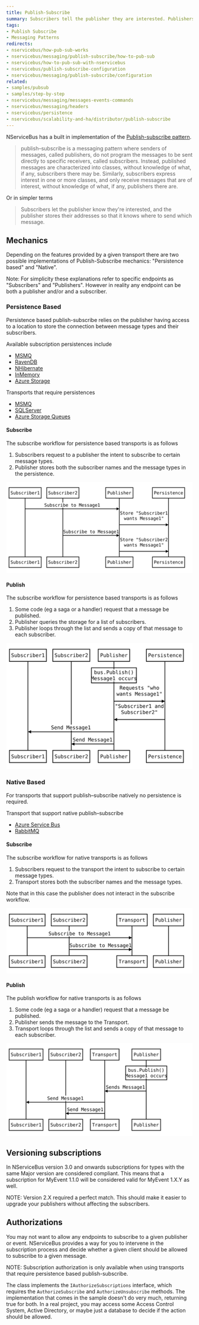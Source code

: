 ```yaml
---
title: Publish-Subscribe
summary: Subscribers tell the publisher they are interested. Publishers store addresses for sending messages.
tags:
- Publish Subscribe
- Messaging Patterns
redirects:
- nservicebus/how-pub-sub-works
- nservicebus/messaging/publish-subscribe/how-to-pub-sub
- nservicebus/how-to-pub-sub-with-nservicebus
- nservicebus/publish-subscribe-configuration
- nservicebus/messaging/publish-subscribe/configuration
related:
- samples/pubsub
- samples/step-by-step
- nservicebus/messaging/messages-events-commands
- nservicebus/messaging/headers
- nservicebus/persistence
- nservicebus/scalability-and-ha/distributor/publish-subscribe
---
```


NServiceBus has a built in implementation of the [Publish-subscribe pattern](https://en.wikipedia.org/wiki/Publish%E2%80%93subscribe_pattern).

> publish–subscribe is a messaging pattern where senders of messages, called publishers, do not program the messages to be sent directly to specific receivers, called subscribers. Instead, published messages are characterized into classes, without knowledge of what, if any, subscribers there may be. Similarly, subscribers express interest in one or more classes, and only receive messages that are of interest, without knowledge of what, if any, publishers there are.

Or in simpler terms

> Subscribers let the publisher know they're interested, and the publisher stores their addresses so that it knows where to send which message.


## Mechanics

Depending on the features provided by a given transport there are two possible implementations of  Publish-Subscribe mechanics: "Persistence based" and "Native".

Note: For simplicity these explanations refer to specific endpoints as "Subscribers" and "Publishers". However in reality any endpoint can be both a publisher and/or and a subscriber. 


### Persistence Based

Persistence based publish-subscribe relies on the publisher having access to a location to store the connection between message types and their subscribers.

Available subscription persistences include

 * [MSMQ](/nservicebus/msmq)
 * [RavenDB](/nservicebus/ravendb)
 * [NHibernate](/nservicebus/ravendb)
 * [InMemory](/nservicebus/persistence/in-memory.md)
 * [Azure Storage](/nservicebus/azure/azure-storage-persistence.md)

Transports that require persistences

 * [MSMQ](/nservicebus/msmq)
 * [SQLServer](/nservicebus/sqlserver)
 * [Azure Storage Queues](/nservicebus/azure/azure-storage-queues-transport.md)


#### Subscribe

The subscribe workflow for persistence based transports is as follows

 1. Subscribers request to a publisher the intent to subscribe to certain message types.
 1. Publisher stores both the subscriber names and the message types in the persistence.

<!-- 
https://bramp.github.io/js-sequence-diagrams/
Participant Subscriber1 As Subscriber1
Participant Subscriber2 As Subscriber2
Subscriber1->Publisher: Subscribe to Message1 
Publisher->Persistence: Store "Subscriber1\nwants Message1" 
Subscriber2->Publisher: Subscribe to Message1 
Publisher->Persistence: Store "Subscriber2\nwants Message1"
-->

![](mechanics-persistence-subscribe.svg)


#### Publish

The subscribe workflow for persistence based transports is as follows

 1. Some code (eg a saga or a handler) request that a message be published.
 1. Publisher queries the storage for a list of subscribers.
 1. Publisher loops through the list and sends a copy of that message to each subscriber.

<!-- 
https://bramp.github.io/js-sequence-diagrams/
Participant Subscriber1 As Subscriber1
Participant Subscriber2 As Subscriber2
Note over Publisher: bus.Publish()\nMessage1 occurs
Publisher->Persistence: Requests "who\nwants Message1" 
Persistence->Publisher: "Subscriber1 and\nSubscriber2" 
Publisher->Subscriber1: Send Message1 
Publisher->Subscriber2: Send Message1 
-->

![](mechanics-persistence-publish.svg)



### Native Based

For transports that support publish–subscribe natively no persistence is required.

Transport that support native publish–subscribe

 * [Azure Service Bus](/nservicebus/azure/azure-servicebus-transport.md)
 * [RabbitMQ](/nservicebus/rabbitmq/)
 

#### Subscribe

The subscribe workflow for native transports is as follows

 1. Subscribers request to the transport the intent to subscribe to certain message types.
 1. Transport stores both the subscriber names and the message types.

Note that in this case the publisher does not interact in the subscribe workflow.
 
<!-- 
https://bramp.github.io/js-sequence-diagrams/
Participant Subscriber1 As Subscriber1
Participant Subscriber2 As Subscriber2
Participant Transport As Transport
Participant Publisher As Publisher
Subscriber1->Transport: Subscribe to Message1 
Subscriber2->Transport: Subscribe to Message1 
-->

![](mechanics-native-subscribe.svg)


#### Publish

The publish workflow for native transports is as follows

 1. Some code (eg a saga or a handler) request that a message be published.
 1. Publisher sends the message to the Transport.
 1. Transport loops through the list and sends a copy of that message to each subscriber.

<!-- 
https://bramp.github.io/js-sequence-diagrams/
Participant Subscriber1 As Subscriber1
Participant Subscriber2 As Subscriber2
Participant Transport As Transport
Note over Publisher: bus.Publish()\nMessage1 occurs
Publisher->Transport: Sends Message1
Transport->Subscriber1: Send Message1 
Transport->Subscriber2: Send Message1 
-->

![](mechanics-native-publish.svg)


## Versioning subscriptions

In NServiceBus version 3.0 and onwards subscriptions for types with the same Major version are considered compliant. This means that a subscription for MyEvent 1.1.0 will be considered valid for MyEvent 1.X.Y as well.

NOTE: Version 2.X required a perfect match. This should make it easier to upgrade your publishers without affecting the subscribers.


## Authorizations

You may not want to allow any endpoints to subscribe to a given publisher or event. NServiceBus provides a way for you to intervene in the subscription process and decide whether a given client should be allowed to subscribe to a given message. 

NOTE: Subscription authorization is only available when using transports that require persistence based publish-subscribe.

The class implements the `IAuthorizeSubscriptions` interface, which requires the `AuthorizeSubscribe` and `AuthorizeUnsubscribe` methods. The implementation that comes in the sample doesn't do very much, returning true for both. In a real project, you may access some Access Control System, Active Directory, or maybe just a database to decide if the action should be allowed.
